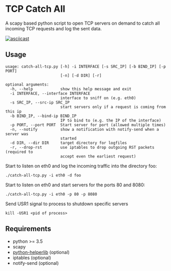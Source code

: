 TCP Catch All
=============

A scapy based python script to open TCP servers on demand
to catch all incoming TCP requests and log the sent data.

[![asciicast](https://asciinema.org/a/4hv0ch50fham3r3a52brbpzzr.png)](https://asciinema.org/a/4hv0ch50fham3r3a52brbpzzr)

Usage
-----
```
usage: catch-all-tcp.py [-h] -i INTERFACE [-s SRC_IP] [-b BIND_IP] [-p PORT]
                        [-n] [-d DIR] [-r]

optional arguments:
  -h, --help            show this help message and exit
  -i INTERFACE, --interface INTERFACE
                        interface to sniff on (e.g. eth0)
  -s SRC_IP, --src-ip SRC_IP
                        start servers only if a request is coming from this ip
  -b BIND_IP, --bind-ip BIND_IP
                        IP to bind to (e.g. the IP of the interface)
  -p PORT, --port PORT  Start server for port (allowed multiple times)
  -n, --notify          show a notification with notify-send when a server was
                        started
  -d DIR, --dir DIR     target directory for logfiles
  -r, --drop-rst        use iptables to drop outgoing RST packets (required to
                        accept even the earliest request)
```

Start to listen on eth0 and log the incoming traffic into the directory foo:

``
./catch-all-tcp.py -i eth0 -d foo
``

Start to listen on eth0 and start servers for the ports 80 and 8080:

``
./catch-all-tcp.py -i eth0 -p 80 -p 8080
``

Send USR1 signal to process to shutdown specific servers

``
kill -USR1 <pid of process>
``

Requirements
------------

- python >= 3.5
- scapy
- [python-helperlib](https://github.com/bluec0re/python-helperlib) (optional)
- iptables (optional)
- notify-send (optional)

